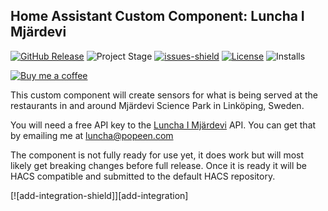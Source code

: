 ## Home Assistant Custom Component: Luncha I Mjärdevi

[![GitHub Release][releases-shield]][releases]
![Project Stage][project-stage-shield]
[![issues-shield]](issues)
[![License][license-shield]](LICENSE.md)
![Installs](https://img.shields.io/badge/dynamic/json?label=Installs&logo=home-assistant&query=%24.lunchaimjardevi.total&url=https%3A%2F%2Fanalytics.home-assistant.io%2Fcustom_integrations.json)

[![Buy me a coffee][buymeacoffee-shield]][buymeacoffee]

This custom component will create sensors for what is being served at the restaurants in and around Mjärdevi Science Park in Linköping, Sweden. 

You will need a free API key to the [Luncha I Mjärdevi](https://lunchaimjardevi.com/) API. You can get that by emailing me at luncha@popeen.com

The component is not fully ready for use yet, it does work but will most likely get breaking changes before full release. Once it is ready it will be HACS compatible and submitted to the default HACS repository.

[![add-integration-shield]][add-integration]

[releases-shield]: https://img.shields.io/github/release/popeen/Home-Assistant-Custom-Component-Luncha-I-Mjardevi.svg
[releases]: https://github.com/popeen/Home-Assistant-Custom-Component-Luncha-I-Mjardevi/releases
[project-stage-shield]: https://img.shields.io/badge/project%20stage-not%20ready%20for%20use-red.svg
[issues-shield]: https://img.shields.io/github/issues-raw/popeen/Home-Assistant-Custom-Component-Luncha-I-Mjardevi.svg
[license-shield]: https://img.shields.io/github/license/popeen/Home-Assistant-Custom-Component-Luncha-I-Mjardevi.svg
[hacs-shield]: https://img.shields.io/badge/HACS-Custom-41BDF5.svg
[hacs]: https://github.com/custom-components/hacs
[buymeacoffee-shield]: https://www.buymeacoffee.com/assets/img/guidelines/download-assets-sm-2.svg
[buymeacoffee]: https://www.buymeacoffee.com/popeen
